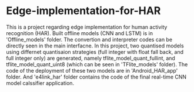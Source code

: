 # Edge-implementation-for-HAR
This is a project regarding edge implementation for human activity recognition (HAR).
Built offline models (CNN and LSTM) is in 'Offline_models' folder. The convertion and interpreter codes can be directly seen in the main interfacne. In this project, two quantised models using differnet quantisaion strategies (full integer with float fall back, and full integer only) are generated, namely tflite_model_quant_fullint, and tflite_model_quant_uint8 (which can be seen in 'TFlite_models' folder). The code of the deployment of these two models are in 'Android_HAR_app' folder. And 'e4link_har' folder contains the code of the final real-time CNN model calssifier application.
